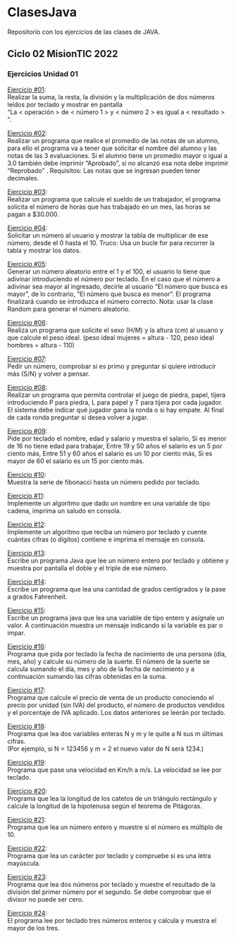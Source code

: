 # ClasesJava
Repositorio con los ejercicios de las clases de JAVA.
<br>
## Ciclo 02 MisionTIC 2022<br>
### Ejercicios Unidad 01<br>
[Ejercicio #01](https://github.com/afar-cmyk/ClasesJava/blob/master/Ejercicios_U01/src/Ejercicio_01.java): <br> Realizar la suma, la resta, la división y la multiplicación de dos números leídos por teclado y mostrar en pantalla<br>“La < operación > de < número 1 > y < número 2 > es igual a < resultado > ”.

[Ejercicio #02](https://github.com/afar-cmyk/ClasesJava/blob/master/Ejercicios_U01/src/Ejercicio_02.java):<br> Realizar un programa que realice el promedio de las notas de un alumno, para ello el programa va a tener que solicitar el nombre del alumno y las notas de las 3 evaluaciones. Si el alumno tiene un promedio mayor o igual a 3.0 también debe imprimir “Aprobado”, si no alcanzó esa nota debe imprimir “Reprobado” . Requisitos: Las notas que se ingresan pueden tener decimales.

[Ejercicio #03](https://github.com/afar-cmyk/ClasesJava/blob/master/Ejercicios_U01/src/Ejercicio_03.java):<br> Realizar un programa que calcule el sueldo de un trabajador, el programa solicita el número de horas que has trabajado en un mes, las horas se pagan a $30.000.

[Ejercicio #04](https://github.com/afar-cmyk/ClasesJava/blob/master/Ejercicios_U01/src/Ejercicio_04.java):<br> Solicitar un número al usuario y mostrar la tabla de multiplicar de ese número, desde el 0 hasta el 10. Truco: Usa un bucle for para recorrer la tabla y mostrar los datos.

[Ejercicio #05](https://github.com/afar-cmyk/ClasesJava/blob/master/Ejercicios_U01/src/Ejercicio_05.java):<br> Generar un número aleatorio entre el 1 y el 100, el usuario lo tiene que adivinar introduciendo el número por teclado. En el caso que el número a adivinar sea mayor al ingresado, decirle al usuario “El número que busca es mayor”, de lo contrario, “El número que busca es menor”. El programa finalizará cuando se introduzca el número correcto. Nota: usar la clase Random para generar el número aleatorio.

[Ejercicio #06](https://github.com/afar-cmyk/ClasesJava/blob/master/Ejercicios_U01/src/Ejercicio_06.java):<br> Realiza un programa que solicite el sexo (H/M) y la altura (cm) al usuario y que calcule el peso ideal. (peso ideal mujeres = altura - 120, peso ideal hombres = altura - 110)

[Ejercicio #07](https://github.com/afar-cmyk/ClasesJava/blob/master/Ejercicios_U01/src/Ejercicio_07.java):<br> Pedir un número, comprobar si es primo y preguntar si quiere introducir más (S/N) y volver a pensar.

[Ejercicio #08](https://github.com/afar-cmyk/ClasesJava/blob/master/Ejercicios_U01/src/Ejercicio_08.java):<br> Realizar un programa que permita controlar el juego de piedra, papel, tijera introduciendo P para piedra, L para papel y T para tijera por cada jugador. El sistema debe indicar qué jugador gana la ronda o si hay empate. Al final
de cada ronda preguntar si desea volver a jugar.

[Ejercicio #09](https://github.com/afar-cmyk/ClasesJava/blob/master/Ejercicios_U01/src/Ejercicio_09.java):<br> Pide por teclado el nombre, edad y salario y muestra el salario, Si es menor de 16 no tiene edad para trabajar, Entre 19 y 50 años el salario es un 5 por ciento más, Entre 51 y 60 años el salario es un 10 por ciento más, Si es mayor de 60 el salario es un 15 por ciento más.

[Ejercicio #10](https://github.com/afar-cmyk/ClasesJava/blob/master/Ejercicios_U01/src/Ejercicio_10.java):<br>Muestra la serie de fibonacci hasta un número pedido por teclado.

[Ejercicio #11](https://github.com/afar-cmyk/ClasesJava/blob/master/Ejercicios_U01/src/Ejercicio_11.java):<br>Implemente un algoritmo que dado un nombre en una variable de tipo cadena, imprima un saludo en consola.

[Ejercicio #12](https://github.com/afar-cmyk/ClasesJava/blob/master/Ejercicios_U01/src/Ejercicio_12.java):<br>Implemente un algoritmo que reciba un número por teclado y cuente cuántas cifras (o dígitos) contiene e imprima el mensaje en consola.

[Ejercicio #13](https://github.com/afar-cmyk/ClasesJava/blob/master/Ejercicios_U01/src/Ejercicio_13.java):<br>Escribe un programa Java que lee un número entero por teclado y obtiene y muestra por pantalla el doble y el triple de ese número.

[Ejercicio #14](https://github.com/afar-cmyk/ClasesJava/blob/master/Ejercicios_U01/src/Ejercicio_14.java):<br>Escribe un programa que lea una cantidad de grados centígrados y la pase a grados Fahrenheit.

[Ejercicio #15](https://github.com/afar-cmyk/ClasesJava/blob/master/Ejercicios_U01/src/Ejercicio_15.java):<br>Escribe un programa java que lea una variable de tipo entero y asígnale un valor. A continuación muestra un mensaje indicando si la variable es par o impar.

[Ejercicio #16](https://github.com/afar-cmyk/ClasesJava/blob/master/Ejercicios_U01/src/Ejercicio_16.java):<br>Programa que pida por teclado la fecha de nacimiento de una persona (día, mes, año) y calcule su número de la suerte. El número de la suerte se calcula sumando el día, mes y año de la fecha de nacimiento y a continuación sumando las cifras obtenidas en la suma.

[Ejercicio #17](https://github.com/afar-cmyk/ClasesJava/blob/master/Ejercicios_U01/src/Ejercicio_17.java):<br>Programa que calcule el precio de venta de un producto conociendo el precio por unidad (sin IVA) del producto, el número de productos vendidos y el porcentaje de IVA aplicado. Los datos anteriores se leerán por teclado.

[Ejercicio #18](https://github.com/afar-cmyk/ClasesJava/blob/master/Ejercicios_U01/src/Ejercicio_18.java):<br>Programa que lea dos variables enteras N y m y le quite a N sus m últimas cifras.<br>(Por ejemplo, si N = 123456 y m = 2 el nuevo valor de N será 1234.)

[Ejercicio #19](https://github.com/afar-cmyk/ClasesJava/blob/master/Ejercicios_U01/src/Ejercicio_19.java):<br>Programa que pase una velocidad en Km/h a m/s. La velocidad se lee por teclado.

[Ejercicio #20](https://github.com/afar-cmyk/ClasesJava/blob/master/Ejercicios_U01/src/Ejercicio_20.java):<br>Programa que lea la longitud de los catetos de un triángulo rectángulo y calcule la longitud de la hipotenusa según el teorema de Pitágoras.

[Ejercicio #21](https://github.com/afar-cmyk/ClasesJava/blob/master/Ejercicios_U01/src/Ejercicio_21.java):<br>Programa que lea un número entero y muestre si el número es múltiplo de 10.

[Ejercicio #22](https://github.com/afar-cmyk/ClasesJava/blob/master/Ejercicios_U01/src/Ejercicio_22.java):<br>Programa que lea un carácter por teclado y compruebe si es una letra mayúscula.

[Ejercicio #23](https://github.com/afar-cmyk/ClasesJava/blob/master/Ejercicios_U01/src/Ejercicio_23.java):<br>Programa que lea dos números por teclado y muestre el resultado de la división del primer número por el segundo. Se debe comprobar que el divisor no puede ser cero.

[Ejercicio #24](https://github.com/afar-cmyk/ClasesJava/blob/master/Ejercicios_U01/src/Ejercicio_24.java):<br>El programa lee por teclado tres números enteros y calcula y muestra el mayor de los tres.
